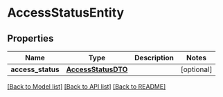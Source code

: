 # AccessStatusEntity

## Properties
Name | Type | Description | Notes
------------ | ------------- | ------------- | -------------
**access_status** | [**AccessStatusDTO**](AccessStatusDTO.md) |  | [optional] 

[[Back to Model list]](../nifiDocs.md#documentation-for-models) [[Back to API list]](../nifiDocs.md#documentation-for-api-endpoints) [[Back to README]](../nifiDocs.md)


